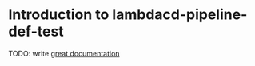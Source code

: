 # Introduction to lambdacd-pipeline-def-test

TODO: write [great documentation](http://jacobian.org/writing/what-to-write/)
